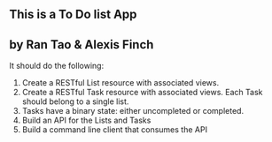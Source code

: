 ## This is a To Do list App
## by Ran Tao & Alexis Finch

It should do the following:
1) Create a RESTful List resource with associated views.
2) Create a RESTful Task resource with associated views. Each Task
should belong to a single list.
3) Tasks have a binary state: either uncompleted or completed.
4) Build an API for the Lists and Tasks
5) Build a command line client that consumes the API